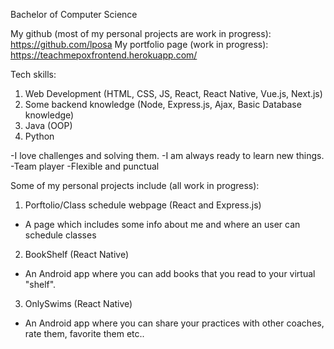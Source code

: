 
Bachelor of Computer Science

My github (most of my personal projects are work in progress): https://github.com/lposa
My portfolio page (work in progress): https://teachmepoxfrontend.herokuapp.com/

Tech skills: 
1. Web Development (HTML, CSS, JS, React, React Native, Vue.js, Next.js)
2. Some backend knowledge (Node, Express.js, Ajax, Basic Database knowledge)
3. Java (OOP)
4. Python

-I love challenges and solving them.
-I am always ready to learn new things. 
-Team player
-Flexible and punctual


Some of my personal projects include (all work in progress):
1. Porftolio/Class schedule webpage (React and Express.js)
- A page which includes some info about me and where an user can schedule classes
2. BookShelf (React Native)
- An Android app where you can add books that you read to your virtual "shelf". 
3. OnlySwims (React Native)
- An Android app where you can share your practices with other coaches, rate them, favorite them etc..

<!---
lposa/lposa is a ✨ special ✨ repository because its `README.md` (this file) appears on your GitHub profile.
You can click the Preview link to take a look at your changes.
--->
